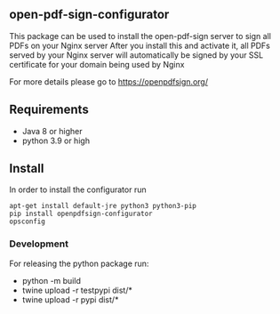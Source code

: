 ## open-pdf-sign-configurator

This package can be used to install the open-pdf-sign server to sign all PDFs on your Nginx server
After you install this and activate it, all PDFs served by your Nginx server will automatically be signed by your 
SSL certificate for your domain being used by Nginx

For more details please go to  https://openpdfsign.org/ 
## Requirements
* Java 8 or higher
* python 3.9 or high
## Install
In order to install the configurator run
```
apt-get install default-jre python3 python3-pip
pip install openpdfsign-configurator
opsconfig
```



### Development
For releasing the python package run:
- python -m build
- twine upload -r testpypi dist/*
- twine upload -r pypi dist/*
